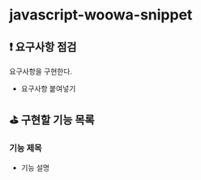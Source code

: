 # javascript-woowa-snippet

## ❗ 요구사항 점검

요구사항을 구현한다.

- 요구사항 붙여넣기

## ⛳ 구현할 기능 목록

### 기능 제목

- 기능 설명
